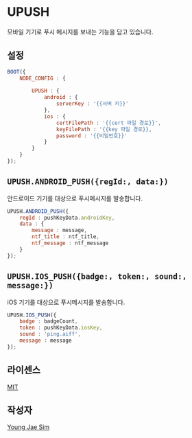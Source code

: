 # UPUSH
모바일 기기로 푸시 메시지를 보내는 기능을 담고 있습니다.

## 설정
```javascript
BOOT({
	NODE_CONFIG : {
		
		UPUSH : {
			android : {
				serverKey : '{{서버 키}}'
			},
			ios : {
				certFilePath : '{{cert 파일 경로}}',
				keyFilePath : '{{key 파일 경로}},
				password : '{{비밀번호}}'
			}
		}
	}
});
```

## `UPUSH.ANDROID_PUSH({regId:, data:})`
안드로이드 기기를 대상으로 푸시메시지를 발송합니다.
```javascript
UPUSH.ANDROID_PUSH({
	regId : pushKeyData.androidKey,
	data : {
		message : message,
		ntf_title : ntf_title,
		ntf_message : ntf_message
	}
});
```

## `UPUSH.IOS_PUSH({badge:, token:, sound:, message:})`
iOS 기기를 대상으로 푸시메시지를 발송합니다.
```javascript
UPUSH.IOS_PUSH({
	badge : badgeCount,
	token : pushKeyData.iosKey,
	sound : 'ping.aiff',
	message : message
});
```

## 라이센스
[MIT](LICENSE)

## 작성자
[Young Jae Sim](https://github.com/Hanul)